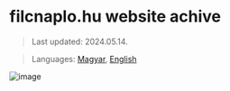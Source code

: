 # filcnaplo.hu website achive

> Last updated: 2024.05.14.

> Languages: [Magyar](README.md), [English](README_en.md)

![image](https://github.com/refilc/filc-archive/assets/62830223/91e6b05d-4ff9-4003-82b7-6400f8208307)